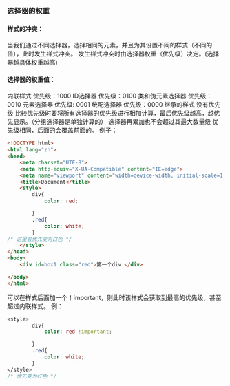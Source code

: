### 选择器的权重
#### 样式的冲突：
当我们通过不同选择器，选择相同的元素，并且为其设置不同的样式（不同的值），此时发生样式冲突。
发生样式冲突时由选择器权重（优先级）决定。(选择器越具体权重越高)
#### 选择器的权重值：
内联样式          优先级：1000
ID选择器          优先级：0100
类和伪元素选择器   优先级：0010
元素选择器        优先级: 0001 
统配选择器         优先级：0000
继承的样式         没有优先级
比较优先级时要将所有选择器的优先级进行相加计算，最后优先级越高，越优先显示。（分组选择器是单独计算的）
选择器再累加也不会超过其最大数量级
优先级相同，后面的会覆盖前面的。
例子：
```html
<!DOCTYPE html>
<html lang="zh">
<head>
    <meta charset="UTF-8">
    <meta http-equiv="X-UA-Compatible" content="IE=edge">
    <meta name="viewport" content="width=device-width, initial-scale=1.0">
    <title>Document</title>
    <style>
        div{
            color: red;

        }
        .red{
            color: white;
        }
/* 这里会优先变为白色 */
    </style>
</head>
<body>
    <div id=box1 class="red">第一个div </div>

</body>
</html>
```
可以在样式后面加一个！important，则此时该样式会获取到最高的优先级，甚至超过内联样式。
例：
```css
<style>
        div{
            color: red !important;

        }
        .red{
            color: white;
        }
</style>
/* 优先变为红色 */
```